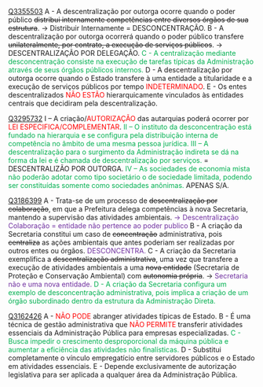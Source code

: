 [Q3355503](https://www.qconcursos.com/questoes-de-concursos/questoes/d6b3a400-32)
A - A descentralização por outorga ocorre quando o poder público ~~distribui internamente competências entre diversos órgãos de sua estrutura~~. -> Distribuir Internamente = DESCONCENTRAÇÃO.
B - A descentralização por outorga ocorrerá quando o poder público transfere ~~unilateralmente, por contrato, a execução de serviços públicos~~. -> DESCENTRALIZAÇÃO POR DELEGAÇÃO.
<span style="color:rgb(0, 176, 80)">C - A centralização mediante desconcentração consiste na execução de tarefas típicas da Administração através de seus órgãos públicos internos.</span>
D - A descentralização por outorga ocorre quando o Estado transfere à uma entidade a titularidade e a execução de serviços públicos por tempo <span style="color:rgb(255, 0, 0)">INDETERMINADO</span>. 
E - Os entes descentralizados <span style="color:rgb(255, 0, 0)">NÃO ESTÃO</span> hierarquicamente vinculados às entidades centrais que decidiram pela descentralização.

[Q3295732](https://www.qconcursos.com/questoes-de-concursos/questoes/00812356-19)
I – A criação/<span style="color:rgb(255, 0, 0)">AUTORIZAÇÃO</span> das autarquias poderá ocorrer por <span style="color:rgb(255, 0, 0)">LEI ESPECIFICA/COMPLEMENTAR</span>.
<span style="color:rgb(0, 176, 80)">II – O instituto da desconcentração está fundado na hierarquia e se configura pela distribuição interna de competência no âmbito de uma mesma pessoa jurídica.  </span>
<span style="color:rgb(0, 176, 80)">III – A descentralização para o surgimento da Administração indireta se dá na forma da lei e é chamada de descentralização por serviços.  </span> = DESCENTRALIZÃO POR OUTORGA.
<span style="color:rgb(0, 176, 80)">IV – As sociedades de economia mista não poderão adotar como tipo societário o de sociedade limitada, podendo ser constituídas somente como sociedades anônimas.</span> APENAS S/A.

[Q3186399](https://www.qconcursos.com/questoes-de-concursos/questoes/75d3ffe2-e3)
A - Trata-se de um processo de ~~descentralização por colaboração~~, em que a Prefeitura delega competências à nova Secretaria, mantendo a supervisão das atividades ambientais. <span style="color:rgb(112, 48, 160)">-> Descentralização Colaboração = entidade não pertence ao poder publico</span>
B - A criação da Secretaria constitui um caso de ~~concentração~~ administrativa, pois ~~centraliza~~ as ações ambientais que antes poderiam ser realizadas por outros entes ou órgãos. <span style="color:rgb(112, 48, 160)">DESCONCENTRA.</span>
C - A criação da Secretaria exemplifica a ~~descentralização administrativa~~, uma vez que transfere a execução de atividades ambientais a uma ~~nova entidade~~ (Secretaria de Proteção e Conservação Ambiental) com ~~autonomia própria~~. -> <span style="color:rgb(112, 48, 160)">Secretaria não e uma nova entidade.</span>
<span style="color:rgb(0, 176, 80)">D - A criação da Secretaria configura um exemplo de desconcentração administrativa, pois implica a criação de um órgão subordinado dentro da estrutura da Administração Direta.</span> 

[Q3162426](https://www.qconcursos.com/questoes-de-concursos/questoes/1f594be2-d9)
A - <span style="color:rgb(255, 0, 0)">NÃO PODE</span> abranger atividades típicas de Estado.
B - É uma técnica de gestão administrativa que <span style="color:rgb(255, 0, 0)">NÃO PERMITE</span> transferir atividades essenciais da Administração Pública para empresas especializadas.
<span style="color:rgb(0, 176, 80)">C - Busca impedir o crescimento desproporcional da máquina pública e aumentar a eficiência das atividades não finalísticas.</span>
D - Substitui completamente o vínculo empregatício entre servidores públicos e o Estado em atividades essenciais.
E - Depende exclusivamente de autorização legislativa para ser aplicada a qualquer área da Administração Pública. 
